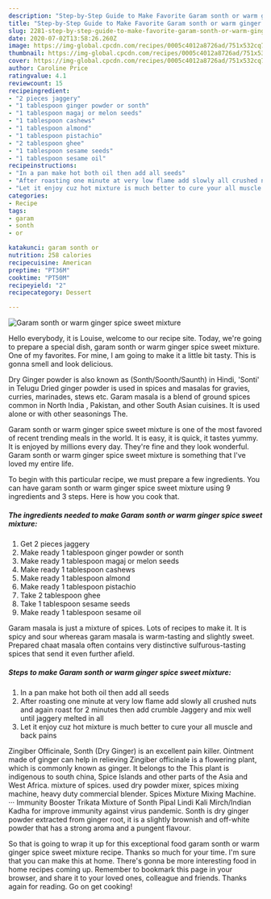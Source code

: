 ```yaml
---
description: "Step-by-Step Guide to Make Favorite Garam sonth or warm ginger spice sweet mixture"
title: "Step-by-Step Guide to Make Favorite Garam sonth or warm ginger spice sweet mixture"
slug: 2281-step-by-step-guide-to-make-favorite-garam-sonth-or-warm-ginger-spice-sweet-mixture
date: 2020-07-02T13:58:26.260Z
image: https://img-global.cpcdn.com/recipes/0005c4012a8726ad/751x532cq70/garam-sonth-or-warm-ginger-spice-sweet-mixture-recipe-main-photo.jpg
thumbnail: https://img-global.cpcdn.com/recipes/0005c4012a8726ad/751x532cq70/garam-sonth-or-warm-ginger-spice-sweet-mixture-recipe-main-photo.jpg
cover: https://img-global.cpcdn.com/recipes/0005c4012a8726ad/751x532cq70/garam-sonth-or-warm-ginger-spice-sweet-mixture-recipe-main-photo.jpg
author: Caroline Price
ratingvalue: 4.1
reviewcount: 15
recipeingredient:
- "2 pieces jaggery"
- "1 tablespoon ginger powder or sonth"
- "1 tablespoon magaj or melon seeds"
- "1 tablespoon cashews"
- "1 tablespoon almond"
- "1 tablespoon pistachio"
- "2 tablespoon ghee"
- "1 tablespoon sesame seeds"
- "1 tablespoon sesame oil"
recipeinstructions:
- "In a pan make hot both oil then add all seeds"
- "After roasting one minute at very low flame add slowly all crushed nuts and again roast for 2 minutes then add crumble Jaggery and mix well until jaggery melted in all"
- "Let it enjoy cuz hot mixture is much better to cure your all muscle and back pains"
categories:
- Recipe
tags:
- garam
- sonth
- or

katakunci: garam sonth or 
nutrition: 258 calories
recipecuisine: American
preptime: "PT36M"
cooktime: "PT50M"
recipeyield: "2"
recipecategory: Dessert

---
```



![Garam sonth or warm ginger spice sweet mixture](https://img-global.cpcdn.com/recipes/0005c4012a8726ad/751x532cq70/garam-sonth-or-warm-ginger-spice-sweet-mixture-recipe-main-photo.jpg)

Hello everybody, it is Louise, welcome to our recipe site. Today, we're going to prepare a special dish, garam sonth or warm ginger spice sweet mixture. One of my favorites. For mine, I am going to make it a little bit tasty. This is gonna smell and look delicious.

Dry Ginger powder is also known as (Sonth/Soonth/Saunth) in Hindi, &#39;Sonti&#39; in Telugu Dried ginger powder is used in spices and masalas for gravies, curries, marinades, stews etc. Garam masala is a blend of ground spices common in North India , Pakistan, and other South Asian cuisines. It is used alone or with other seasonings The.

Garam sonth or warm ginger spice sweet mixture is one of the most favored of recent trending meals in the world. It is easy, it is quick, it tastes yummy. It is enjoyed by millions every day. They're fine and they look wonderful. Garam sonth or warm ginger spice sweet mixture is something that I've loved my entire life.


To begin with this particular recipe, we must prepare a few ingredients. You can have garam sonth or warm ginger spice sweet mixture using 9 ingredients and 3 steps. Here is how you cook that.

<!--inarticleads1-->

##### The ingredients needed to make Garam sonth or warm ginger spice sweet mixture:

1. Get 2 pieces jaggery
1. Make ready 1 tablespoon ginger powder or sonth
1. Make ready 1 tablespoon magaj or melon seeds
1. Make ready 1 tablespoon cashews
1. Make ready 1 tablespoon almond
1. Make ready 1 tablespoon pistachio
1. Take 2 tablespoon ghee
1. Take 1 tablespoon sesame seeds
1. Make ready 1 tablespoon sesame oil


Garam masala is just a mixture of spices. Lots of recipes to make it. It is spicy and sour whereas garam masala is warm-tasting and slightly sweet. Prepared chaat masala often contains very distinctive sulfurous-tasting spices that send it even further afield. 

<!--inarticleads2-->

##### Steps to make Garam sonth or warm ginger spice sweet mixture:

1. In a pan make hot both oil then add all seeds
1. After roasting one minute at very low flame add slowly all crushed nuts and again roast for 2 minutes then add crumble Jaggery and mix well until jaggery melted in all
1. Let it enjoy cuz hot mixture is much better to cure your all muscle and back pains


Zingiber Officinale, Sonth (Dry Ginger) is an excellent pain killer. Ointment made of ginger can help in relieving Zingiber officinale is a flowering plant, which is commonly known as ginger. It belongs to the This plant is indigenous to south china, Spice Islands and other parts of the Asia and West Africa. mixture of spices. used dry powder mixer, spices mixing machine, heavy duty commercial blender. Spices Mixture Mixing Machine. ··· Immunity Booster Trikata Mixture of Sonth Pipal Lindi Kali Mirch/Indian Kadha for improve immunity against virus pandemic. Sonth is dry ginger powder extracted from ginger root, it is a slightly brownish and off-white powder that has a strong aroma and a pungent flavour. 

So that is going to wrap it up for this exceptional food garam sonth or warm ginger spice sweet mixture recipe. Thanks so much for your time. I'm sure that you can make this at home. There's gonna be more interesting food in home recipes coming up. Remember to bookmark this page in your browser, and share it to your loved ones, colleague and friends. Thanks again for reading. Go on get cooking!
